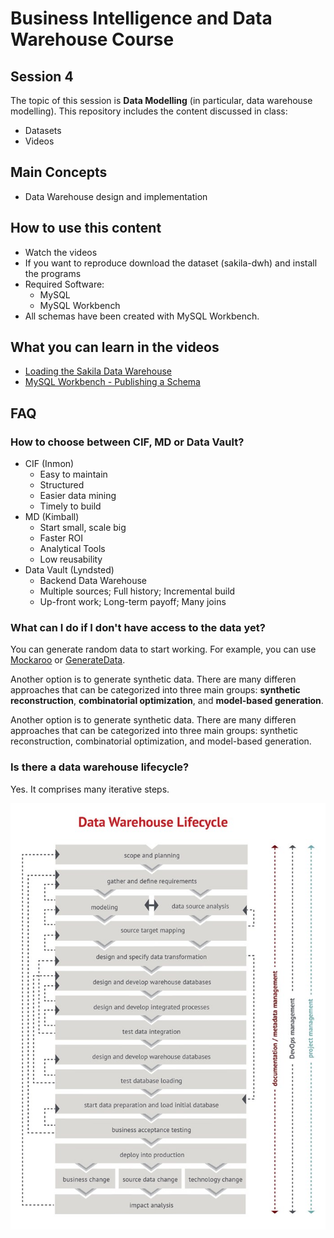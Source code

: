 # Business Intelligence and Data Warehouse Course

## Session 4

The topic of this session is **Data Modelling** (in particular, data warehouse modelling). This repository includes the content discussed in class:

  - Datasets
  - Videos

## Main Concepts

  - Data Warehouse design and implementation

## How to use this content

  - Watch the videos
  - If you want to reproduce download the dataset (sakila-dwh) and install the programs
  - Required Software:
	  - MySQL
	  - MySQL Workbench
  - All schemas have been created with MySQL Workbench.
  
## What you can learn in the videos

  - [Loading the Sakila Data Warehouse](https://vimeo.com/242391229)
  - [MySQL Workbench - Publishing a Schema](https://vimeo.com/234888753)
  
## FAQ

### How to choose between CIF, MD or Data Vault?

  - CIF (Inmon)
  	- Easy to maintain
  	- Structured
  	- Easier data mining
  	- Timely to build
  - MD (Kimball)
	  - Start small, scale big
	  - Faster ROI
	  - Analytical Tools
	  - Low reusability
  - Data Vault (Lyndsted)
	  - Backend Data Warehouse
	  - Multiple sources; Full history; Incremental build
	  - Up-front work; Long-term payoff; Many joins

### What can I do if I don't have access to the data yet?

You can generate random data to start working. For example, you can use [Mockaroo](https://www.mockaroo.com/)  or [GenerateData](http://generatedata.com).

Another option is to generate synthetic data. There are many differen approaches that can be categorized into three main groups: **synthetic reconstruction**, **combinatorial optimization**, and **model-based generation**.

Another option is to generate synthetic data. There are many differen approaches that can be categorized into three main groups: synthetic reconstruction, combinatorial optimization, and model-based generation.

### Is there a data warehouse lifecycle?

Yes. It comprises many iterative steps.

![](images/data-warehouse-lifecycle.jpg)
